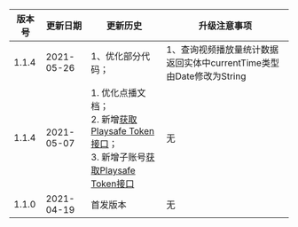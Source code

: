 

| 版本号 | 更新日期 | 更新历史 | 升级注意事项 |
| -- | -- | -- |   -- |
| 1.1.4 | 2021-05-26 | 1、优化部分代码； | 1、查询视频播放量统计数据 返回实体中currentTime类型由Date修改为String |
| 1.1.4 | 2021-05-07 | 1. 优化点播文档；<br /> 2. 新增[获取Playsafe Token接口](/playerSettingsService?id=_2、获取playsafe-token)；<br /> 3. 新增子账号[获取Playsafe Token接口](/subAccountService?id=_11、获取playsafe-token) |  无 |
| 1.1.0 | 2021-04-19 | 首发版本 |  无 |
